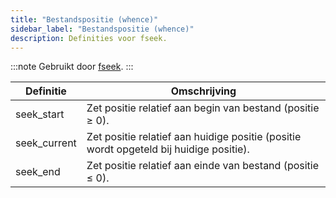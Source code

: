 ```yaml
---
title: "Bestandspositie (whence)"
sidebar_label: "Bestandspositie (whence)"
description: Definities voor fseek.
---
```


:::note
Gebruikt door [fseek](../functions/fseek).
:::

| Definitie   | Omschrijving                                                                                         |
| ----------- | ---------------------------------------------------------------------------------------------------- |
| seek_start  | Zet positie relatief aan begin van bestand (positie ≥ 0).                                            |
| seek_current| Zet positie relatief aan huidige positie (positie wordt opgeteld bij huidige positie).               |
| seek_end    | Zet positie relatief aan einde van bestand (positie ≤ 0).                                            |


